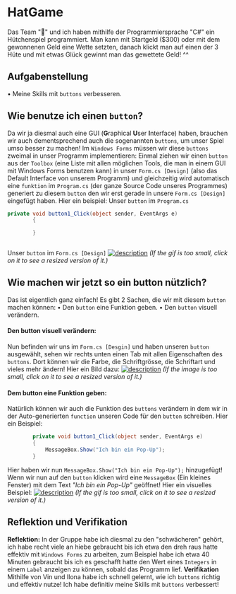 # HatGame

Das Team "🍬" und ich haben mithilfe der Programmiersprache "C#" ein Hütchenspiel programmiert. Man kann mit Startgeld ($300) oder mit dem gewonnenen Geld eine Wette setzten, danach klickt man auf einen der 3 Hüte und mit etwas Glück gewinnt man das gewettete Geld! ^^

## Aufgabenstellung
• Meine Skills mit `buttons` verbesseren.
 

## Wie benutze ich einen `button`?
Da wir ja diesmal auch eine GUI (**G**raphical **U**ser **I**nterface) haben, brauchen wir auch dementsprechend auch die sogenannten `buttons`, um unser Spiel umso besser zu machen! Im `Windows Forms` müssen wir diese `buttons` zweimal in unser Programm implementieren: Einmal ziehen wir einen `button` aus der `Toolbox` (eine Liste mit allen möglichen Tools, die man in einem GUI mit Windows Forms benutzen kann) in unser `Form.cs [Design]` (also das Default Interface von unserem Programm) und gleichzeitig wird automatisch eine `funktion` im `Program.cs` (der ganze Source Code unseres Programmes) generiert zu diesem `button` den wir erst gerade in unsere `Form.cs [Design]` eingefügt haben.
Hier ein beispiel:
Unser `button` im `Program.cs`
```csharp
private void button1_Click(object sender, EventArgs e)
        {

        }
        
```
Unser `button` im `Form.cs [Design]`
[![description](https://media.giphy.com/media/bTRqUfkXtaBIj9PkQf/giphy.gif)](https://media.giphy.com/media/bTRqUfkXtaBIj9PkQf/giphy.gif)
*(If the gif is too small, click on it to see a resized version of it.)*
  
## Wie machen wir jetzt so ein button nützlich? 
 Das ist eigentlich ganz einfach! Es gibt 2 Sachen, die wir mit diesem `button` machen können: 
• Den `button` eine Funktion geben.
• Den `button` visuell verändern.
 
 ####  Den button visuell verändern:
 Nun befinden wir uns im `Form.cs [Desgin]` und haben unseren `button` ausgewählt, sehen wir rechts unten einen Tab mit allen Eigenschaften des `buttons`. Dort können wir die Farbe, die Schriftgrösse, die Schriftart und vieles mehr ändern!
 Hier ein Bild dazu:
 [![description](https://i.ibb.co/v3G5rDX/Screenshot-2021-12-21-144834.jpg)](https://i.ibb.co/v3G5rDX/Screenshot-2021-12-21-144834.jpg)
 *(If the image is too small, click on it to see a resized version of it.)*


 #### Dem button eine Funktion geben:
Natürlich können wir auch die Funktion des `buttons` verändern in dem wir in der Auto-generierten `function` unseren Code für den `button` schreiben. Hier ein Beispiel:
```csharp
        private void button1_Click(object sender, EventArgs e)
        {
            MessageBox.Show("Ich bin ein Pop-Up");
        }
```
Hier haben wir nun `MessageBox.Show("Ich bin ein Pop-Up");` hinzugefügt! Wenn wir nun auf den `button` klicken wird eine `MessageBox` (Ein kleines Fenster) mit dem Text *"Ich bin ein Pop-Up"* geöffnet!
Hier ein visuelles Beispiel:
[![description](https://media.giphy.com/media/cEio37xIvAsQFFmLfH/giphy.gif)](https://media.giphy.com/media/cEio37xIvAsQFFmLfH/giphy.gif)
 *(If the gif is too small, click on it to see a resized version of it.)*

## Reflektion und Verifikation
**Reflektion:**
In der Gruppe habe ich diesmal zu den "schwächeren" gehört, ich habe recht viele an hiebe gebraucht bis ich etwa den dreh raus hatte effektiv mit `Windows Forms` zu arbeiten, zum Beispiel habe ich etwa 40 Minuten gebraucht bis ich es geschafft hatte den Wert eines `Integers` in einem `Label` anzeigen zu können, sobald das Programm lief. 
**Verifikation**
Mithilfe von Vin und Ilona habe ich schnell gelernt, wie ich `buttons` richtig und effektiv nutze! Ich habe definitiv meine Skills mit `buttons` verbessert!

